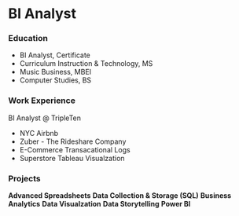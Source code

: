 # BI Analyst

### Education
- BI Analyst, Certificate 
- Curriculum Instruction & Technology, MS
- Music Business, MBEI
- Computer Studies, BS 

### Work Experience
BI Analyst @ TripleTen 
- NYC Airbnb 
- Zuber - The Rideshare Company
- E-Commerce Transacational Logs
- Superstore Tableau Visualzation

### Projects
**Advanced Spreadsheets**
**Data Collection & Storage (SQL)**
**Business Analytics**
**Data Visualzation**
**Data Storytelling**
**Power BI**

